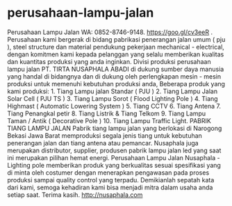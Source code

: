 # perusahaan-lampu-jalan
  Perusahaan Lampu Jalan WA: 0852-8746-9148. https://goo.gl/cv3eeR . Perusahaan kami bergerak di bidang pabrikasi penerangan jalan umum ( pju ), steel structure dan material pendukung pekerjaan mechanical - electrical, dengan komitmen kami kepada pelanggan yang selalu memberikan kualitas dan kuantitas produksi yang anda inginkan.   Divisi produksi  perusahaan lampu jalan  PT. TIRTA NUSAPHALA ABADI di dukung sumber daya manusia yang handal di bidangnya dan di dukung oleh perlengkapan mesin - mesin produksi untuk memenuhi kebutuhan produksi anda, Beberapa produk yang kami produksi:   1. Tiang Lampu jalan Standar ( PJU ) 2. Tiang Lampu Jalan Solar Cell ( PJU TS ) 3. Tiang Lampu Sorot ( Flood Lighting Pole ) 4. Tiang Highmast ( Automatic Lowering System ) 5. Tiang CCTV 6. Tiang Antena 7. Tiang Penangkal petir 8. Tiang Listrik &amp; Tiang Telkom 9. Tiang Lampu Taman / Antik ( Decorative Pole ) 10. Tiang Lampu Traffic Light.      PABRIK TIANG LAMPU JALAN  Pabrik tiang lampu jalan  yang berlokasi di Narogong Bekasi Jawa Barat memproduksi segala jenis tiang untuk kebutuhan penerangan jalan dan tiang antena atau pemancar. Nusaphala juga merupakan distributor, supplier, produsen pabrik lampu jalan led yang saat ini merupakan pilihan hemat energi. Perusahaan Lampu Jalan Nusaphala - Lighting pole memberikan produk yang berkualitas sesuai spesifikasi yang di minta oleh costumer dengan menerapkan pengawasan pada proses produksi sampai quality control yang terpadu. Demikianlah sepatah kata dari kami, semoga kehadiran kami bisa menjadi mitra dalam usaha anda setiap saat. Terima kasih.
  http://nusaphala.com
